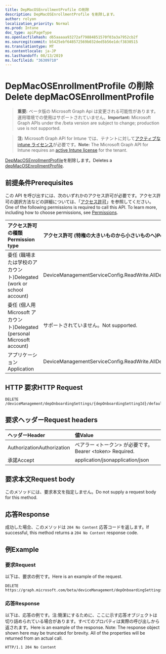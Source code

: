 ```yaml
---
title: DepMacOSEnrollmentProfile の削除
description: DepMacOSEnrollmentProfile を削除します。
author: rolyon
localization_priority: Normal
ms.prod: Intune
doc_type: apiPageType
ms.openlocfilehash: d65aaaaa93272af79884851570f03a3a7952cb2f
ms.sourcegitcommit: b5425ebf648572569b032ded5b56e1dcf3830515
ms.translationtype: MT
ms.contentlocale: ja-JP
ms.lasthandoff: 08/13/2019
ms.locfileid: "36309710"
---
```

# <a name="delete-depmacosenrollmentprofile"></a><span data-ttu-id="e3227-103">DepMacOSEnrollmentProfile の削除</span><span class="sxs-lookup"><span data-stu-id="e3227-103">Delete depMacOSEnrollmentProfile</span></span>

> <span data-ttu-id="e3227-104">**重要:** ベータ版の Microsoft Graph Api は変更される可能性があります。運用環境での使用はサポートされていません。</span><span class="sxs-lookup"><span data-stu-id="e3227-104">**Important:** Microsoft Graph APIs under the /beta version are subject to change; production use is not supported.</span></span>

> <span data-ttu-id="e3227-105">**注:** Microsoft Graph API for Intune では、テナントに対して[アクティブな intune ライセンス](https://go.microsoft.com/fwlink/?linkid=839381)が必要です。</span><span class="sxs-lookup"><span data-stu-id="e3227-105">**Note:** The Microsoft Graph API for Intune requires an [active Intune license](https://go.microsoft.com/fwlink/?linkid=839381) for the tenant.</span></span>

<span data-ttu-id="e3227-106">[DepMacOSEnrollmentProfile](../resources/intune-enrollment-depmacosenrollmentprofile.md)を削除します。</span><span class="sxs-lookup"><span data-stu-id="e3227-106">Deletes a [depMacOSEnrollmentProfile](../resources/intune-enrollment-depmacosenrollmentprofile.md).</span></span>

## <a name="prerequisites"></a><span data-ttu-id="e3227-107">前提条件</span><span class="sxs-lookup"><span data-stu-id="e3227-107">Prerequisites</span></span>
<span data-ttu-id="e3227-p101">この API を呼び出すには、次のいずれかのアクセス許可が必要です。アクセス許可の選択方法などの詳細については、「[アクセス許可](/graph/permissions-reference)」を参照してください。</span><span class="sxs-lookup"><span data-stu-id="e3227-p101">One of the following permissions is required to call this API. To learn more, including how to choose permissions, see [Permissions](/graph/permissions-reference).</span></span>

|<span data-ttu-id="e3227-110">アクセス許可の種類</span><span class="sxs-lookup"><span data-stu-id="e3227-110">Permission type</span></span>|<span data-ttu-id="e3227-111">アクセス許可 (特権の大きいものから小さいものへ)</span><span class="sxs-lookup"><span data-stu-id="e3227-111">Permissions (from most to least privileged)</span></span>|
|:---|:---|
|<span data-ttu-id="e3227-112">委任 (職場または学校のアカウント)</span><span class="sxs-lookup"><span data-stu-id="e3227-112">Delegated (work or school account)</span></span>|<span data-ttu-id="e3227-113">DeviceManagementServiceConfig.ReadWrite.All</span><span class="sxs-lookup"><span data-stu-id="e3227-113">DeviceManagementServiceConfig.ReadWrite.All</span></span>|
|<span data-ttu-id="e3227-114">委任 (個人用 Microsoft アカウント)</span><span class="sxs-lookup"><span data-stu-id="e3227-114">Delegated (personal Microsoft account)</span></span>|<span data-ttu-id="e3227-115">サポートされていません。</span><span class="sxs-lookup"><span data-stu-id="e3227-115">Not supported.</span></span>|
|<span data-ttu-id="e3227-116">アプリケーション</span><span class="sxs-lookup"><span data-stu-id="e3227-116">Application</span></span>|<span data-ttu-id="e3227-117">DeviceManagementServiceConfig.ReadWrite.All</span><span class="sxs-lookup"><span data-stu-id="e3227-117">DeviceManagementServiceConfig.ReadWrite.All</span></span>|

## <a name="http-request"></a><span data-ttu-id="e3227-118">HTTP 要求</span><span class="sxs-lookup"><span data-stu-id="e3227-118">HTTP Request</span></span>
<!-- {
  "blockType": "ignored"
}
-->
``` http
DELETE /deviceManagement/depOnboardingSettings/{depOnboardingSettingId}/defaultMacOsEnrollmentProfile
```

## <a name="request-headers"></a><span data-ttu-id="e3227-119">要求ヘッダー</span><span class="sxs-lookup"><span data-stu-id="e3227-119">Request headers</span></span>
|<span data-ttu-id="e3227-120">ヘッダー</span><span class="sxs-lookup"><span data-stu-id="e3227-120">Header</span></span>|<span data-ttu-id="e3227-121">値</span><span class="sxs-lookup"><span data-stu-id="e3227-121">Value</span></span>|
|:---|:---|
|<span data-ttu-id="e3227-122">Authorization</span><span class="sxs-lookup"><span data-stu-id="e3227-122">Authorization</span></span>|<span data-ttu-id="e3227-123">ベアラー &lt;トークン&gt; が必要です。</span><span class="sxs-lookup"><span data-stu-id="e3227-123">Bearer &lt;token&gt; Required.</span></span>|
|<span data-ttu-id="e3227-124">承諾</span><span class="sxs-lookup"><span data-stu-id="e3227-124">Accept</span></span>|<span data-ttu-id="e3227-125">application/json</span><span class="sxs-lookup"><span data-stu-id="e3227-125">application/json</span></span>|

## <a name="request-body"></a><span data-ttu-id="e3227-126">要求本文</span><span class="sxs-lookup"><span data-stu-id="e3227-126">Request body</span></span>
<span data-ttu-id="e3227-127">このメソッドには、要求本文を指定しません。</span><span class="sxs-lookup"><span data-stu-id="e3227-127">Do not supply a request body for this method.</span></span>

## <a name="response"></a><span data-ttu-id="e3227-128">応答</span><span class="sxs-lookup"><span data-stu-id="e3227-128">Response</span></span>
<span data-ttu-id="e3227-129">成功した場合、このメソッドは `204 No Content` 応答コードを返します。</span><span class="sxs-lookup"><span data-stu-id="e3227-129">If successful, this method returns a `204 No Content` response code.</span></span>

## <a name="example"></a><span data-ttu-id="e3227-130">例</span><span class="sxs-lookup"><span data-stu-id="e3227-130">Example</span></span>

### <a name="request"></a><span data-ttu-id="e3227-131">要求</span><span class="sxs-lookup"><span data-stu-id="e3227-131">Request</span></span>
<span data-ttu-id="e3227-132">以下は、要求の例です。</span><span class="sxs-lookup"><span data-stu-id="e3227-132">Here is an example of the request.</span></span>
``` http
DELETE https://graph.microsoft.com/beta/deviceManagement/depOnboardingSettings/{depOnboardingSettingId}/defaultMacOsEnrollmentProfile
```

### <a name="response"></a><span data-ttu-id="e3227-133">応答</span><span class="sxs-lookup"><span data-stu-id="e3227-133">Response</span></span>
<span data-ttu-id="e3227-p102">以下は、応答の例です。注:簡潔にするために、ここに示す応答オブジェクトは切り詰められている場合があります。すべてのプロパティは実際の呼び出しから返されます。</span><span class="sxs-lookup"><span data-stu-id="e3227-p102">Here is an example of the response. Note: The response object shown here may be truncated for brevity. All of the properties will be returned from an actual call.</span></span>
``` http
HTTP/1.1 204 No Content
```







